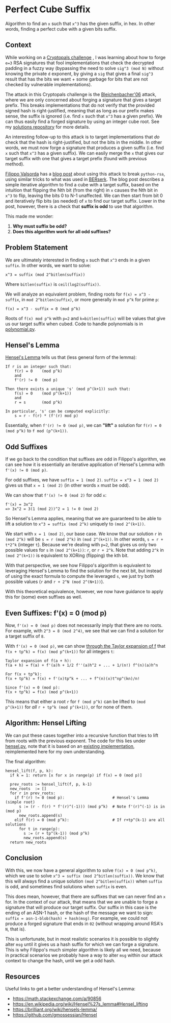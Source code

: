 # Perfect Cube Suffix

Algorithm to find an `x` such that `x^3` has the given suffix, in hex. In other
words, finding a perfect cube with a given bits suffix.

## Context
While working on a
[Cryptopals challenge](https://cryptopals.com/sets/6/challenges/42)
, I was learning about how to forge `e=3` RSA signatures that fool
implementations that check the decrypted padding in a fuzzy way (bypassing the
need to solve `sig^3 (mod N)` without knowing the private `d` exponent, by
giving a `sig` that gives a final `sig^3` result that has the bits we want +
some garbage for bits that are not checked by vulnerable implementations).

The attack in this Cryptopals challenge is the
[Bleichenbacher'06](https://mailarchive.ietf.org/arch/msg/openpgp/5rnE9ZRN1AokBVj3VqblGlP63QE/)
attack, where we are only concerned about forging a signature that gives a
target prefix. This breaks implementations that do not verify that the provided
signed hash is right-justified, meaning that as long as our prefix makes sense,
the suffix is ignored (i.e. find `x` such that `x^3` has a given prefix). We can
thus easily find a forged signature by using an integer cube root. See my
[solutions repository](https://github.com/JesseEmond/matasano-cryptopals) for
more details.

An interesting follow-up to this attack is to target implementations that _do_
check that the hash is right-justified, but not the bits in the middle. In other
words, we must now forge a signature that produces a given suffix (i.e. find `x`
such that `x^3` has a given suffix). We can easily merge the `x` that gives our
target suffix with one that gives a target prefix (found with previous method).

[Filippo Valsorda](https://twitter.com/FiloSottile) has a
[blog post](https://blog.filippo.io/bleichenbacher-06-signature-forgery-in-python-rsa/)
about using this attack to break `python-rsa`, using similar tricks to what was
used in [BERserk](https://github.com/FiloSottile/BERserk#the-attack). The blog
post describes a simple iterative algorithm to find a cube with a target suffix,
based on the intuition that flipping the Nth bit (from the right) in `x` causes
the Nth bit in `x^3` to flip, leaving the bits 0 to N-1 unaffected. We can then
start from bit 0 and iteratively flip bits (as needed) of `x` to find our target
suffix. Lower in the post, however, there is a check that **suffix is odd** to
use that algorithm.

This made me wonder:

 1. **Why must suffix be odd?**
 2. **Does this algorithm work for all odd suffixes?**

## Problem Statement
We are ultimately interested in finding `x` such that `x^3` ends in a given
`suffix`. In other words, we want to solve:

```
x^3 = suffix (mod 2^bitlen(suffix))
```

Where `bitlen(suffix)` is `ceil(log2(suffix))`.

We will analyze an equivalent problem, finding roots for `f(x) = x^3 - suffix`,
in `mod 2^bitlen(suffix)`, or more generally in `mod p^k` for prime `p`:

```
f(x) = x^3 - suffix = 0 (mod p^k)
```

Roots of `f(x) mod p^k` with `p=2` and `k=bitlen(suffix)` will be values that
give us our target suffix when cubed. Code to handle polynomials is in
[polynomial.py](./polynomial.py).

## Hensel's Lemma
[Hensel's Lemma](https://en.wikipedia.org/wiki/Hensel%27s_lemma) tells us that
(less general form of the lemma):

```
If r is an integer such that:
    f(r) = 0    (mod p^k)
    and
    f'(r) != 0  (mod p)

Then there exists a unique 's' (mod p^(k+1)) such that:
    f(s) = 0    (mod p^(k+1))
    and
    r = s       (mod p^k)

In particular, 's' can be computed explicitly:
    s = r - f(r) * (f'(r) mod p)
```

Essentially, when `f'(r) != 0 (mod p)`, we can **"lift"** a solution for
`f(r) = 0 (mod p^k)` to `f mod (p^(k+1))`.

## Odd Suffixes
If we go back to the condition that suffixes are odd in Filippo's algorithm, we
can see how it is essentially an iterative application of Hensel's Lemma with
`f'(x) != 0 (mod p)`.

For odd suffixes, we have `suffix = 1 (mod 2)`. `suffix = x^3 = 1 (mod 2)` gives
us that `x = 1 (mod 2)` (in other words `x` must be odd).

We can show that `f'(x) != 0 (mod 2)` for odd `x`:
```
f'(x) = 3x^2
=> 3x^2 = 3(1 (mod 2))^2 = 1 != 0 (mod 2)
```

So Hensel's Lemma applies, meaning that we are guaranteed to be able to lift a
solution to `x^3 = suffix (mod 2^k)` uniquely to `(mod 2^(k+1))`.

We start with `x = 1 (mod 2)`, our base case. We know that our solution `r` in
`(mod 2^k)` will be `s = r (mod 2^k)` in `(mod 2^(k+1))`. In other words,
`s = r + t*2^k` (integer `t`). Because we're dealing with `p=2`, that gives us
only two possible values for `s` in `(mod 2^(k+1))`: `r`, or `r + 2^k`.
Note that adding `2^k` in `(mod 2^(k+1))` is equivalent to XORing (flipping) the
kth bit.

With that perspective, we see how Filippo's algorithm is equivalent to
leveraging Hensel's Lemma to find the solution for the next bit, but instead of
using the exact formula to compute the leveraged `s`, we just try both possible
values (`r` and `r + 2^N (mod 2^(N+1))`).

With this theoretical equivalence, however, we now have guidance to apply this
for (some) even suffixes as well.

## Even Suffixes: f'(x) = 0 (mod p)
Now, `f'(x) = 0 (mod p)` does not necessarily imply that there are no roots.
For example, with `2^3 = 8 (mod 2^4)`, we see that we can find a solution for a
target suffix of `8`.

With `f'(x) = 0 (mod p)`, we can show
[through the Taylor expansion of f](https://math.stackexchange.com/a/90856) that
`f(x + tp^k) = f(x) (mod p^(k+1))` for all integers `t`:
```
Taylor expansion of f(a + h):
f(a + h) = f(a) + f'(a)h + 1/2 f''(a)h^2 + ... + 1/(n!) f^(n)(a)h^n

For f(x + tp^k):
f(x + tp^k) = f(x) + f'(x)tp^k + ... + f^(n)(x)t^np^(kn)/n!

Since f'(x) = 0 (mod p):
f(x + tp^k) = f(x) (mod p^(k+1))
```

This means that either a root `r` for `f (mod p^k)` can be lifted to
`(mod p^(k+1))` for _all_ `r + tp^k (mod p^(k+1))`, or for none of them.


## Algorithm: Hensel Lifting 

We can put these cases together into a recursive function that tries to lift
from roots with the previous exponent. The code for this lies under
[hensel.py](./hensel.py), note that it is based on an
[existing implementation](https://github.com/gmossessian/Hensel), reimplemented
here for my own understanding.

The final algorithm:
```
hensel_lift(f, p, k):
  if k = 1: return [x for x in range(p) if f(x) = 0 (mod p)]

  prev_roots := hensel_lift(f, p, k-1)
  new_roots  := []
  for r in prev_roots:
    if f'(r) != 0 (mod p):                     # Hensel's Lemma (simple root)
      s := (r - f(r) * f'(r)^(-1))) (mod p^k)  # Note f'(r)^(-1) is in (mod p)
      new_roots.append(s)
    elif f(r) = 0 (mod p^k):                   # If r+tp^(k-1) are all solutions
      for t in range(p):
        s := (r + tp^(k-1)) (mod p^k)
        new_roots.append(s)
  return new_roots
```

## Conclusion
With this, we now have a general algorithm to solve `f(x) = 0 (mod p^k)`, which
we use to solve `x^3 = suffix (mod 2^bitlen(suffix))`. We know that this will
always find a unique solution `(mod 2^bitlen(suffix))` when `suffix` is odd, and
sometimes find solutions when `suffix` is even.

This does mean, however, that there are suffixes that we can never find an `x`
for. In the context of our attack, that means that we are unable to forge a
signature that will produce our target suffix. Our suffix in this case is the
ending of an ASN-1 hash, or the hash of the message we want to sign:
`suffix = asn-1-blob(hash) + hash(msg)`. For example, we could not produce a
forged signature that ends in `02` (without wrapping around RSA's `N`, that is).

This is unfortunate, but in most realistic scenarios it is possible to slightly
alter `msg` until it gives us a hash suffix for which we can forge a signature.
This is why Filippo's much simpler algorithm is likely all we need, because in
practical scenarios we probably have a way to alter `msg` within our attack
context to change the hash, until we get a odd hash.

## Resources
Useful links to get a better understanding of Hensel's Lemma:

- https://math.stackexchange.com/a/90856
- https://en.wikipedia.org/wiki/Hensel%27s_lemma#Hensel_lifting
- https://brilliant.org/wiki/hensels-lemma/
- https://github.com/gmossessian/Hensel
